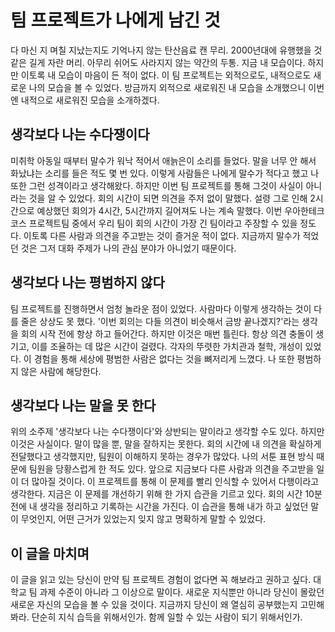 # 팀 프로젝트가 나에게 남긴 것

다 마신 지 며칠 지났는지도 기억나지 않는 탄산음료 캔 무리. 2000년대에 유행했을 것 같은 길게 자란 머리. 아무리 쉬어도 사라지지 않는 약간의 두통. 지금 내 모습이다. 하지만 이토록 내 모습이 마음이 든 적이 없다. 이 팀 프로젝트는 외적으로도, 내적으로도 새로운 나의 모습을 볼 수 있었다. 방금까지 외적으로 새로워진 내 모습을 소개했으니 이번엔 내적으로 새로워진 모습을 소개하겠다.

## 생각보다 나는 수다쟁이다

미취학 아동일 때부터 말수가 워낙 적어서 애늙은이 소리를 들었다. 말을 너무 안 해서 화났냐는 소리를 들은 적도 몇 번 있다. 이렇게 사람들은 나에게 말수가 적다고 했고 나 또한 그런 성격이라고 생각해왔다. 하지만 이번 팀 프로젝트를 통해 그것이 사실이 아니라는 것을 알 수 있었다. 회의 시간이 되면 의견을 주저 없이 말했다. 설령 그로 인해 2시간으로 예상했던 회의가 4시간, 5시간까지 길어져도 나는 계속 말했다. 이번 우아한테크코스 프로젝트팀 중에서 우리 팀이 회의 시간이 가장 긴 팀이라고 주장할 수 있을 정도다. 이토록 다른 사람과 의견을 주고받는 것이 즐거운 적이 없다. 지금까지 말수가 적었던 것은 그저 대화 주제가 나의 관심 분야가 아니었기 때문이다.

## 생각보다 나는 평범하지 않다

팀 프로젝트를 진행하면서 엄청 놀라운 점이 있었다. 사람마다 이렇게 생각하는 것이 다를 줄은 상상도 못 했다. '이번 회의는 다들 의견이 비슷해서 금방 끝나겠지?'라는 생각을 회의 시작 전에 항상 하고 들어간다. 하지만 이것은 매번 틀린다. 항상 의견 충돌이 생기고, 이를 조율하는 데 많은 시간이 걸렸다. 각자의 뚜렷한 가치관과 철학, 개성이 있었다. 이 경험을 통해 세상에 평범한 사람은 없다는 것을 뼈저리게 느꼈다. 나 또한 평범하지 않은 사람에 해당한다.

## 생각보다 나는 말을 못 한다

위의 소주제 '생각보다 나는 수다쟁이다'와 상반되는 말이라고 생각할 수도 있다. 하지만 이것은 사실이다. 말이 많을 뿐, 말을 잘하지는 못한다. 회의 시간에 내 의견을 확실하게 전달했다고 생각했지만, 팀원이 이해하지 못하는 경우가 많았다. 나의 서툰 표현 방식 때문에 팀원을 당황스럽게 한 적도 있다. 앞으로 지금보다 다른 사람과 의견을 주고받을 일이 더 많아질 것이다. 이 프로젝트를 통해 이 문제를 빨리 인식할 수 있어서 다행이라고 생각한다. 지금은 이 문제를 개선하기 위해 한 가지 습관을 기르고 있다. 회의 시간 10분 전에 내 생각을 정리하고 기록하는 시간을 가진다. 이 습관을 통해 내가 하고 싶었던 말이 무엇인지, 어떤 근거가 있었는지 잊지 않고 명확하게 말할 수 있었다. 

## 이 글을 마치며

이 글을 읽고 있는 당신이 만약 팀 프로젝트 경험이 없다면 꼭 해보라고 권하고 싶다. 대학교 팀 과제 수준이 아니라 그 이상으로 말이다. 새로운 지식뿐만 아니라 당신이 몰랐던 새로운 자신의 모습을 볼 수 있을 것이다. 지금까지 당신이 왜 열심히 공부했는지 고민해봐라. 단순히 지식 습득을 위해서인가. 함께 일할 수 있는 사람이 되기 위해서인가.
